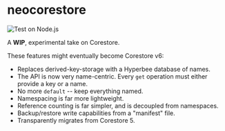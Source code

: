# neocorestore
![Test on Node.js](https://github.com/andrewosh/neocorestore/workflows/Test%20on%20Node.js/badge.svg)

A __WIP__, experimental take on Corestore.

These features might eventually become Corestore v6:
* Replaces derived-key-storage with a Hyperbee database of names.
* The API is now very name-centric. Every `get` operation must either provide a key or a name.
* No more `default` -- keep everything named.
* Namespacing is far more lightweight.
* Reference counting is far simpler, and is decoupled from namespaces.
* Backup/restore write capabilities from a "manifest" file.
* Transparently migrates from Corestore 5.



